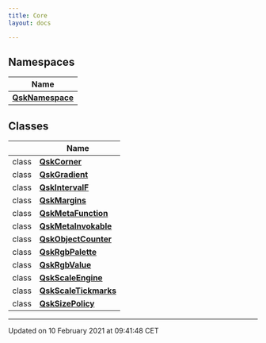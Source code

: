 ```yaml
---
title: Core
layout: docs

---
```



## Namespaces

| Name           |
| -------------- |
| **[QskNamespace](/docs/namespaces/namespaceQskNamespace/)**  |

## Classes

|                | Name           |
| -------------- | -------------- |
| class | **[QskCorner](/docs/classes/classQskCorner/)**  |
| class | **[QskGradient](/docs/classes/classQskGradient/)**  |
| class | **[QskIntervalF](/docs/classes/classQskIntervalF/)**  |
| class | **[QskMargins](/docs/classes/classQskMargins/)**  |
| class | **[QskMetaFunction](/docs/classes/classQskMetaFunction/)**  |
| class | **[QskMetaInvokable](/docs/classes/classQskMetaInvokable/)**  |
| class | **[QskObjectCounter](/docs/classes/classQskObjectCounter/)**  |
| class | **[QskRgbPalette](/docs/classes/classQskRgbPalette/)**  |
| class | **[QskRgbValue](/docs/classes/classQskRgbValue/)**  |
| class | **[QskScaleEngine](/docs/classes/classQskScaleEngine/)**  |
| class | **[QskScaleTickmarks](/docs/classes/classQskScaleTickmarks/)**  |
| class | **[QskSizePolicy](/docs/classes/classQskSizePolicy/)**  |












-------------------------------

Updated on 10 February 2021 at 09:41:48 CET